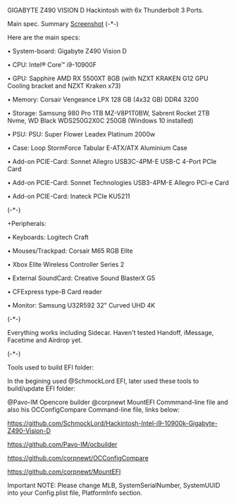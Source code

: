 GIGABYTE Z490 VISION D Hackintosh with 6x Thunderbolt 3 Ports.


Main spec. Summary [Screenshot](https://github.com/Hckntsh/GigabyteZ490VisionDHack/blob/main/Screenshot.png)
(-*-)

Here are the main specs:

• System-board: Gigabyte Z490 Vision D

• CPU: Intel® Core™ i9-10900F

• GPU: Sapphire AMD RX 5500XT 8GB (with NZXT KRAKEN G12 GPU Cooling bracket and NZXT Kraken x73)

• Memory: Corsair Vengeance LPX 128 GB (4x32 GB) DDR4 3200

• Storage: Samsung 980 Pro 1TB MZ-V8P1T0BW, Sabrent Rocket 2TB Nvme, WD Black WDS250G2X0C 250GB (Windows 10 installed)

• PSU: PSU: Super Flower Leadex Platinum 2000w

• Case: Loop StormForce Tabular E-ATX/ATX Aluminium Case

• Add-on PCIE-Card: Sonnet Allegro USB3C-4PM-E USB-C 4-Port PCIe Card

• Add-on PCIE-Card: Sonnet Technologies USB3-4PM-E Allegro PCI-e Card

• Add-on PCIE-Card: Inateck PCIe KU5211



(-*-)

+Peripherals:

• Keyboards: Logitech Craft 

• Mouses/Trackpad: Corsair M65 RGB Elite

• Xbox Elite Wireless Controller Series 2

• External SoundCard: Creative Sound BlasterX G5

• CFExpress type-B Card reader

• Monitor: Samsung U32R592 32" Curved UHD 4K

(-*-)

Everything works including Sidecar. Haven't tested Handoff, iMessage, Facetime and Airdrop yet.

(-*-)

Tools used to build EFI folder:

In the begining used @SchmockLord EFI, later used these tools to build/update EFI folder:

@Pavo-IM Opencore builder
@corpnewt MountEFI Commmand-line file and also his OCConfigCompare Command-line file, links below:

https://github.com/SchmockLord/Hackintosh-Intel-i9-10900k-Gigabyte-Z490-Vision-D

https://github.com/Pavo-IM/ocbuilder

https://github.com/corpnewt/OCConfigCompare

https://github.com/corpnewt/MountEFI

Important NOTE: Please change MLB, SystemSerialNumber, SystemUUID into your Config.plist file, PlatformInfo section.
